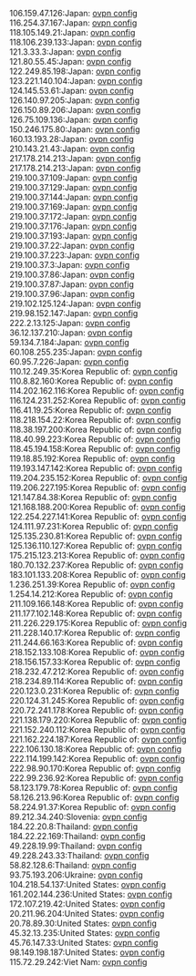 106.159.47.126:Japan: [ovpn config](vpn/106_159_47_126.ovpn)  
116.254.37.167:Japan: [ovpn config](vpn/116_254_37_167.ovpn)  
118.105.149.21:Japan: [ovpn config](vpn/118_105_149_21.ovpn)  
118.106.239.133:Japan: [ovpn config](vpn/118_106_239_133.ovpn)  
121.3.33.3:Japan: [ovpn config](vpn/121_3_33_3.ovpn)  
121.80.55.45:Japan: [ovpn config](vpn/121_80_55_45.ovpn)  
122.249.85.198:Japan: [ovpn config](vpn/122_249_85_198.ovpn)  
123.221.140.104:Japan: [ovpn config](vpn/123_221_140_104.ovpn)  
124.145.53.61:Japan: [ovpn config](vpn/124_145_53_61.ovpn)  
126.140.97.205:Japan: [ovpn config](vpn/126_140_97_205.ovpn)  
126.150.89.206:Japan: [ovpn config](vpn/126_150_89_206.ovpn)  
126.75.109.136:Japan: [ovpn config](vpn/126_75_109_136.ovpn)  
150.246.175.80:Japan: [ovpn config](vpn/150_246_175_80.ovpn)  
160.13.193.28:Japan: [ovpn config](vpn/160_13_193_28.ovpn)  
210.143.21.43:Japan: [ovpn config](vpn/210_143_21_43.ovpn)  
217.178.214.213:Japan: [ovpn config](vpn/217_178_214_213.ovpn)  
217.178.214.213:Japan: [ovpn config](vpn/217_178_214_213.ovpn)  
219.100.37.109:Japan: [ovpn config](vpn/219_100_37_109.ovpn)  
219.100.37.129:Japan: [ovpn config](vpn/219_100_37_129.ovpn)  
219.100.37.144:Japan: [ovpn config](vpn/219_100_37_144.ovpn)  
219.100.37.169:Japan: [ovpn config](vpn/219_100_37_169.ovpn)  
219.100.37.172:Japan: [ovpn config](vpn/219_100_37_172.ovpn)  
219.100.37.176:Japan: [ovpn config](vpn/219_100_37_176.ovpn)  
219.100.37.193:Japan: [ovpn config](vpn/219_100_37_193.ovpn)  
219.100.37.22:Japan: [ovpn config](vpn/219_100_37_22.ovpn)  
219.100.37.223:Japan: [ovpn config](vpn/219_100_37_223.ovpn)  
219.100.37.3:Japan: [ovpn config](vpn/219_100_37_3.ovpn)  
219.100.37.86:Japan: [ovpn config](vpn/219_100_37_86.ovpn)  
219.100.37.87:Japan: [ovpn config](vpn/219_100_37_87.ovpn)  
219.100.37.96:Japan: [ovpn config](vpn/219_100_37_96.ovpn)  
219.102.125.124:Japan: [ovpn config](vpn/219_102_125_124.ovpn)  
219.98.152.147:Japan: [ovpn config](vpn/219_98_152_147.ovpn)  
222.2.13.125:Japan: [ovpn config](vpn/222_2_13_125.ovpn)  
36.12.137.210:Japan: [ovpn config](vpn/36_12_137_210.ovpn)  
59.134.7.184:Japan: [ovpn config](vpn/59_134_7_184.ovpn)  
60.108.255.235:Japan: [ovpn config](vpn/60_108_255_235.ovpn)  
60.95.7.226:Japan: [ovpn config](vpn/60_95_7_226.ovpn)  
110.12.249.35:Korea Republic of: [ovpn config](vpn/110_12_249_35.ovpn)  
110.8.82.160:Korea Republic of: [ovpn config](vpn/110_8_82_160.ovpn)  
114.202.162.116:Korea Republic of: [ovpn config](vpn/114_202_162_116.ovpn)  
116.124.231.252:Korea Republic of: [ovpn config](vpn/116_124_231_252.ovpn)  
116.41.19.25:Korea Republic of: [ovpn config](vpn/116_41_19_25.ovpn)  
118.218.154.22:Korea Republic of: [ovpn config](vpn/118_218_154_22.ovpn)  
118.38.197.200:Korea Republic of: [ovpn config](vpn/118_38_197_200.ovpn)  
118.40.99.223:Korea Republic of: [ovpn config](vpn/118_40_99_223.ovpn)  
118.45.194.158:Korea Republic of: [ovpn config](vpn/118_45_194_158.ovpn)  
119.18.85.192:Korea Republic of: [ovpn config](vpn/119_18_85_192.ovpn)  
119.193.147.142:Korea Republic of: [ovpn config](vpn/119_193_147_142.ovpn)  
119.204.235.152:Korea Republic of: [ovpn config](vpn/119_204_235_152.ovpn)  
119.206.227.195:Korea Republic of: [ovpn config](vpn/119_206_227_195.ovpn)  
121.147.84.38:Korea Republic of: [ovpn config](vpn/121_147_84_38.ovpn)  
121.168.188.200:Korea Republic of: [ovpn config](vpn/121_168_188_200.ovpn)  
122.254.227.141:Korea Republic of: [ovpn config](vpn/122_254_227_141.ovpn)  
124.111.97.231:Korea Republic of: [ovpn config](vpn/124_111_97_231.ovpn)  
125.135.230.81:Korea Republic of: [ovpn config](vpn/125_135_230_81.ovpn)  
125.136.110.127:Korea Republic of: [ovpn config](vpn/125_136_110_127.ovpn)  
175.215.123.213:Korea Republic of: [ovpn config](vpn/175_215_123_213.ovpn)  
180.70.132.237:Korea Republic of: [ovpn config](vpn/180_70_132_237.ovpn)  
183.101.133.208:Korea Republic of: [ovpn config](vpn/183_101_133_208.ovpn)  
1.236.251.39:Korea Republic of: [ovpn config](vpn/1_236_251_39.ovpn)  
1.254.14.212:Korea Republic of: [ovpn config](vpn/1_254_14_212.ovpn)  
211.109.166.148:Korea Republic of: [ovpn config](vpn/211_109_166_148.ovpn)  
211.177.102.148:Korea Republic of: [ovpn config](vpn/211_177_102_148.ovpn)  
211.226.229.175:Korea Republic of: [ovpn config](vpn/211_226_229_175.ovpn)  
211.228.140.17:Korea Republic of: [ovpn config](vpn/211_228_140_17.ovpn)  
211.244.66.163:Korea Republic of: [ovpn config](vpn/211_244_66_163.ovpn)  
218.152.133.108:Korea Republic of: [ovpn config](vpn/218_152_133_108.ovpn)  
218.156.157.33:Korea Republic of: [ovpn config](vpn/218_156_157_33.ovpn)  
218.232.47.212:Korea Republic of: [ovpn config](vpn/218_232_47_212.ovpn)  
218.234.89.114:Korea Republic of: [ovpn config](vpn/218_234_89_114.ovpn)  
220.123.0.231:Korea Republic of: [ovpn config](vpn/220_123_0_231.ovpn)  
220.124.31.245:Korea Republic of: [ovpn config](vpn/220_124_31_245.ovpn)  
220.72.241.178:Korea Republic of: [ovpn config](vpn/220_72_241_178.ovpn)  
221.138.179.220:Korea Republic of: [ovpn config](vpn/221_138_179_220.ovpn)  
221.152.240.112:Korea Republic of: [ovpn config](vpn/221_152_240_112.ovpn)  
221.162.224.187:Korea Republic of: [ovpn config](vpn/221_162_224_187.ovpn)  
222.106.130.18:Korea Republic of: [ovpn config](vpn/222_106_130_18.ovpn)  
222.114.199.142:Korea Republic of: [ovpn config](vpn/222_114_199_142.ovpn)  
222.98.90.170:Korea Republic of: [ovpn config](vpn/222_98_90_170.ovpn)  
222.99.236.92:Korea Republic of: [ovpn config](vpn/222_99_236_92.ovpn)  
58.123.179.78:Korea Republic of: [ovpn config](vpn/58_123_179_78.ovpn)  
58.126.213.96:Korea Republic of: [ovpn config](vpn/58_126_213_96.ovpn)  
58.224.91.37:Korea Republic of: [ovpn config](vpn/58_224_91_37.ovpn)  
89.212.34.240:Slovenia: [ovpn config](vpn/89_212_34_240.ovpn)  
184.22.20.8:Thailand: [ovpn config](vpn/184_22_20_8.ovpn)  
184.22.22.169:Thailand: [ovpn config](vpn/184_22_22_169.ovpn)  
49.228.19.99:Thailand: [ovpn config](vpn/49_228_19_99.ovpn)  
49.228.243.33:Thailand: [ovpn config](vpn/49_228_243_33.ovpn)  
58.82.128.6:Thailand: [ovpn config](vpn/58_82_128_6.ovpn)  
93.75.193.206:Ukraine: [ovpn config](vpn/93_75_193_206.ovpn)  
104.218.54.137:United States: [ovpn config](vpn/104_218_54_137.ovpn)  
161.202.144.236:United States: [ovpn config](vpn/161_202_144_236.ovpn)  
172.107.219.42:United States: [ovpn config](vpn/172_107_219_42.ovpn)  
20.211.96.204:United States: [ovpn config](vpn/20_211_96_204.ovpn)  
20.78.89.30:United States: [ovpn config](vpn/20_78_89_30.ovpn)  
45.32.13.235:United States: [ovpn config](vpn/45_32_13_235.ovpn)  
45.76.147.33:United States: [ovpn config](vpn/45_76_147_33.ovpn)  
98.149.198.187:United States: [ovpn config](vpn/98_149_198_187.ovpn)  
115.72.29.242:Viet Nam: [ovpn config](vpn/115_72_29_242.ovpn)  
